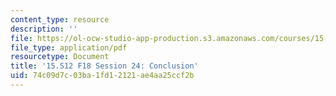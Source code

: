 ```yaml
---
content_type: resource
description: ''
file: https://ol-ocw-studio-app-production.s3.amazonaws.com/courses/15-s12-blockchain-and-money-fall-2018/74c09d7c03ba1fd12121ae4aa25ccf2b_MIT15_S12F18_ses24.pdf
file_type: application/pdf
resourcetype: Document
title: '15.S12 F18 Session 24: Conclusion'
uid: 74c09d7c-03ba-1fd1-2121-ae4aa25ccf2b
---
```

